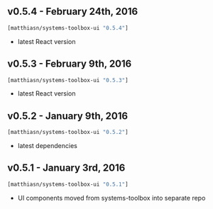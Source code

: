 ## v0.5.4 - February 24th, 2016

```clojure
[matthiasn/systems-toolbox-ui "0.5.4"]
```

* latest React version


## v0.5.3 - February 9th, 2016

```clojure
[matthiasn/systems-toolbox-ui "0.5.3"]
```

* latest React version


## v0.5.2 - January 9th, 2016

```clojure
[matthiasn/systems-toolbox-ui "0.5.2"]
```

* latest dependencies


## v0.5.1 - January 3rd, 2016

```clojure
[matthiasn/systems-toolbox-ui "0.5.1"]
```

* UI components moved from systems-toolbox into separate repo
